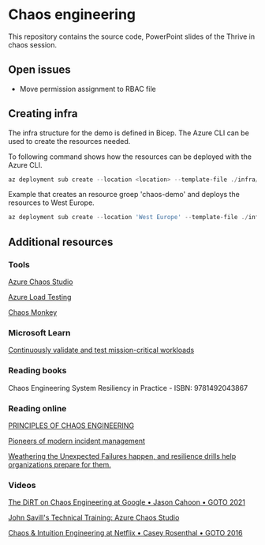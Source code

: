 # Chaos engineering

This repository contains the source code, PowerPoint slides of the Thrive in chaos session.

## Open issues
 - Move permission assignment to RBAC file

## Creating infra

The infra structure for the demo is defined in Bicep. The Azure CLI can be used to create the resources needed.

To following command shows how the resources can be deployed with the Azure CLI.
```powershell
az deployment sub create --location <location> --template-file ./infra/main.bicep --parameters resourceGroupName=<resourceGroupName>
```

Example that creates an resource groep 'chaos-demo' and deploys the resources to West Europe.
```powershell
az deployment sub create --location 'West Europe' --template-file ./infra/main.bicep --parameters resourceGroupName='chaos-demo'
```

## Additional resources

### Tools
[Azure Chaos Studio](https://learn.microsoft.com/en-us/azure/chaos-studio/chaos-studio-overview)

[Azure Load Testing](https://learn.microsoft.com/en-us/azure/load-testing/overview-what-is-azure-load-testing)

[Chaos Monkey](https://netflix.github.io/chaosmonkey/)

### Microsoft Learn
[Continuously validate and test mission-critical workloads](https://learn.microsoft.com/en-us/training/modules/continuous-validate-test-mission-critical-workloads/)

### Reading books
Chaos Engineering System Resiliency in Practice - ISBN: 9781492043867

### Reading online
[PRINCIPLES OF CHAOS ENGINEERING](https://principlesofchaos.org/)

[Pioneers of modern incident management](https://books.sorryapp.com/2/incident-communication-101/26/pioneers-of-modern-incident-management)

[Weathering the Unexpected
Failures happen, and resilience drills help organizations prepare for them.](https://queue.acm.org/detail.cfm?id=2371516)

### Videos
[The DiRT on Chaos Engineering at Google • Jason Cahoon • GOTO 2021](https://www.youtube.com/watch?v=6I8Ag9mCEpY)

[John Savill's Technical Training: Azure Chaos Studio](https://www.youtube.com/watch?v=IkEQm6m46Ow)

[Chaos & Intuition Engineering at Netflix • Casey Rosenthal • GOTO 2016](https://www.youtube.com/watch?v=Q4nniyAarbs)